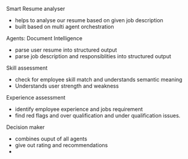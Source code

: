Smart Resume analyser

- helps to analyse our resume based on given job description
- built based on multi agent orchestration

Agents:
Document Intelligence
- parse user resume into structured output
- parse job description and responsiblities into structured output

Skill assessment
- check for employee skill match and understands semantic meaning
- Understands user strength and weakness

Experience assessment
- identify employee experience and jobs requirement
- find red flags and over qualification and under qualification issues.

Decision maker
- combines ouput of all agents
- give out rating and recommendations
- 
